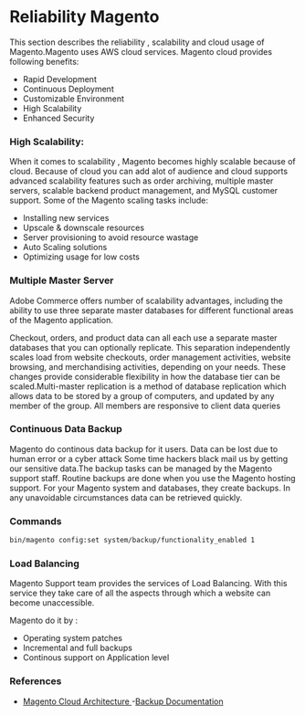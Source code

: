 
# Reliability Magento

This section describes the reliability , scalability 
and cloud usage of Magento.Magento uses AWS cloud services.
Magento cloud provides following benefits:

- Rapid Development
- Continuous Deployment
- Customizable Environment
- High Scalability
- Enhanced Security

### High Scalability:
When it comes to scalability , Magento becomes highly
scalable because of cloud. Because of cloud you can
add alot of audience and cloud supports advanced 
scalability features such as order archiving, 
multiple master servers, scalable 
backend product management, and MySQL 
customer support. 
Some of the Magento scaling tasks include:

- Installing new services
- Upscale & downscale resources
- Server provisioning to avoid resource wastage
- Auto Scaling solutions
- Optimizing usage for low costs

### Multiple Master Server
Adobe Commerce offers number of scalability advantages, including the ability to use three separate master databases for different functional areas of the Magento application.

Checkout, orders, and product data can all each use a separate master databases that you can optionally replicate. This separation independently scales load from website checkouts, order management activities, website browsing, and merchandising activities, depending on your needs. These changes provide considerable flexibility in how the database tier can be scaled.Multi-master replication is a method of database replication which allows data to be stored by a group of computers, and updated by any member of the group. All members are responsive to client data queries

### Continuous Data Backup

Magento do continous data backup for it users.
Data can be lost due to human error or a cyber attack
Some time hackers black mail us by getting our sensitive
data.The backup tasks can be managed by the Magento support staff.
Routine backups are done when you use the Magento hosting support. 
For your Magento system and databases, they create backups.
In any unavoidable circumstances data can be retrieved quickly.

### Commands
```bash
bin/magento config:set system/backup/functionality_enabled 1
```


### Load Balancing
Magento Support team provides the services of Load
Balancing. With this service they take care of all the
aspects through which a website can become unaccessible.

Magento do it by : 

- Operating system patches
- Incremental and full backups
- Continous support on Application level

### References
- [Magento Cloud Architecture ](https://devdocs.magento.com/cloud/architecture/cloud-architecture.html?itm_source=devdocs&itm_medium=search_page&itm_campaign=federated_search&itm_term=Reliability)
-[Backup Documentation](https://devdocs.magento.com/guides/v2.4/install-gde/install/cli/install-cli-backup.html#instgde-cli-uninst-back-over)

